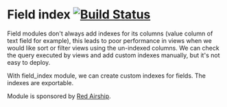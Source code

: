 Field index [![Build Status](https://travis-ci.org/atdrupal/field_index.module.svg)](https://travis-ci.org/atdrupal/field_index.module)
====

Field modules don't always add indexes for its columns (value column of text
field for example), this leads to poor performance in views when we would like
sort or filter views using the un-indexed columns. We can check the query
executed by views and add custom indexes manually, but it's not easy to deploy.

With field_index module, we can create custom indexes for fields. The indexes are
exportable.

Module is sponsored by [Red Airship](http://www.redairship.com/).
